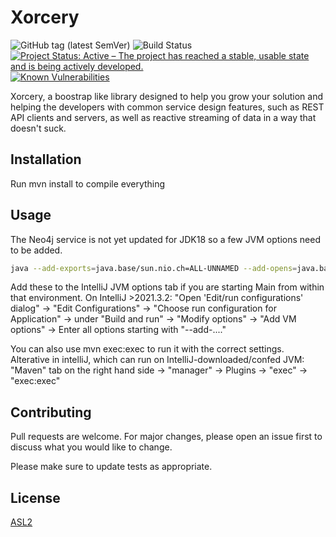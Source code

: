 # Xorcery

![GitHub tag (latest SemVer)](https://img.shields.io/github/v/tag/Cantara/xorcery) 
![Build Status](https://jenkins.quadim.ai/buildStatus/icon?Cantara%20%20xorcery) [![Project Status: Active – The project has reached a stable, usable state and is being actively developed.](http://www.repostatus.org/badges/latest/active.svg)](http://www.repostatus.org/#active) [![Known Vulnerabilities](https://snyk.io/test/github/Cantara/xorcery/badge.svg)](https://snyk.io/test/github/Cantara/xorcery)

Xorcery, a boostrap like library designed to help you grow your solution and helping the developers with common service design features, such as REST API clients and servers, as well as reactive streaming of data in a way that doesn't suck.

## Installation


Run mvn install to compile everything

## Usage
The Neo4j service is not yet updated for JDK18 so a few JVM options need to be added.

```bash
java --add-exports=java.base/sun.nio.ch=ALL-UNNAMED --add-opens=java.base/java.nio=ALL-UNNAMED --add-opens=java.base/java.lang=ALL-UNNAMED --add-opens=java.base/java.lang.reflect=ALL-UNNAMED --add-opens=java.base/java.io=ALL-UNNAMED --add-exports=jdk.unsupported/sun.misc=ALL-UNNAMED -Dfile.encoding=UTF-8 -classpath "<classpath>" com.exoreaction.xorcery.server.Main -id=server1
```

Add these to the IntelliJ JVM options tab if you are starting Main from within that environment.
On IntelliJ >2021.3.2: "Open 'Edit/run configurations' dialog" -> "Edit Configurations" -> "Choose run configuration for Application" -> under "Build and run" -> "Modify options" -> "Add VM options" -> Enter all options starting with "--add-...." 

You can also use mvn exec:exec to run it with the correct settings.
Alterative in intelliJ, which can run on IntelliJ-downloaded/confed JVM: "Maven" tab on the right hand side -> "manager" -> Plugins -> "exec" -> "exec:exec" 

## Contributing
Pull requests are welcome. For major changes, please open an issue first to discuss what you would like to change.

Please make sure to update tests as appropriate.

## License
[ASL2](https://choosealicense.com/licenses/apache-2.0/)
